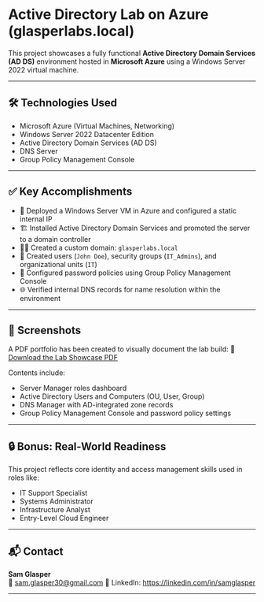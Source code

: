 # Active Directory Lab on Azure (glasperlabs.local)

This project showcases a fully functional **Active Directory Domain Services (AD DS)** environment hosted in **Microsoft Azure** using a Windows Server 2022 virtual machine.

---

## 🛠️ Technologies Used
- Microsoft Azure (Virtual Machines, Networking)
- Windows Server 2022 Datacenter Edition
- Active Directory Domain Services (AD DS)
- DNS Server
- Group Policy Management Console

---

## ✅ Key Accomplishments

- 🔧 Deployed a Windows Server VM in Azure and configured a static internal IP
- 🏗️ Installed Active Directory Domain Services and promoted the server to a domain controller
- 🧑‍💻 Created a custom domain: `glasperlabs.local`
- 👥 Created users (`John Doe`), security groups (`IT_Admins`), and organizational units (`IT`)
- 🧠 Configured password policies using Group Policy Management Console
- 🌐 Verified internal DNS records for name resolution within the environment

---

## 📸 Screenshots

A PDF portfolio has been created to visually document the lab build:
📎 [Download the Lab Showcase PDF](ActiveDirectory_Lab_Showcase_SamGlasper.pdf)


Contents include:
- Server Manager roles dashboard
- Active Directory Users and Computers (OU, User, Group)
- DNS Manager with AD-integrated zone records
- Group Policy Management Console and password policy settings

---

## 🔒 Bonus: Real-World Readiness

This project reflects core identity and access management skills used in roles like:
- IT Support Specialist
- Systems Administrator
- Infrastructure Analyst
- Entry-Level Cloud Engineer

---

## 📬 Contact

**Sam Glasper**  
📧 sam.glasper30@gmail.com
💼 LinkedIn: https://linkedin.com/in/samglasper 

---


